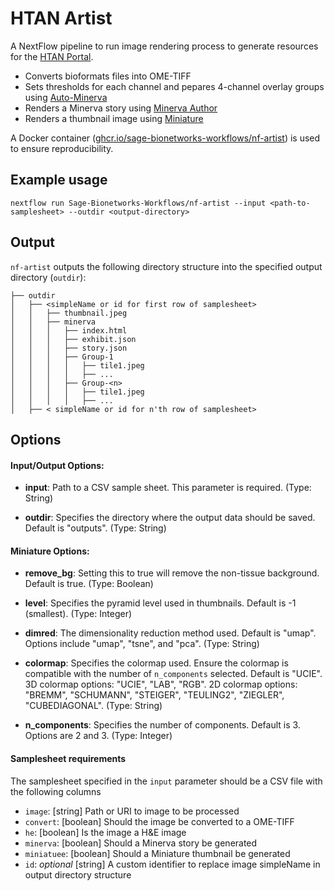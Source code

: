 # HTAN Artist

A NextFlow pipeline to run image rendering process to generate resources for the [HTAN Portal](https://github.com/ncihtan/htan-portal).

- Converts bioformats files into OME-TIFF
- Sets thresholds for each channel and pepares 4-channel overlay groups using [Auto-Minerva](https://github.com/jmuhlich/auto-minerva)
- Renders a Minerva story using [Minerva Author](https://github.com/labsyspharm/minerva-author)
- Renders a thumbnail image using [Miniature](https://github.com/adamjtaylor/miniature)

A Docker container ([ghcr.io/sage-bionetworks-workflows/nf-artist](https://github.com/sage-bionetworks-workflows/nf-artist/pkgs/container/nf-artist)) is used to ensure reproducibility.

## Example usage

```
nextflow run Sage-Bionetworks-Workflows/nf-artist --input <path-to-samplesheet> --outdir <output-directory>
```


## Output

`nf-artist` outputs the following directory structure into the specified output directory (`outdir`):

```
├── outdir
│   ├── <simpleName or id for first row of samplesheet>
│   │   ├── thumbnail.jpeg
│   │   ├── minerva
│   │   │   ├── index.html
│   │   │   ├── exhibit.json
│   │   │   ├── story.json
│   │   │   ├── Group-1
│   │   │   │   ├── tile1.jpeg
│   │   │   │   ├── ...
│   │   │   ├── Group-<n>
│   │   │   │   ├── tile1.jpeg
│   │   │   │   ├── ...
│   ├── < simpleName or id for n'th row of samplesheet>
```

## Options

#### Input/Output Options:

* **input**: Path to a CSV sample sheet. This parameter is required. (Type: String)

* **outdir**: Specifies the directory where the output data should be saved. Default is "outputs". (Type: String)

#### Miniature Options:

* **remove_bg**: Setting this to true will remove the non-tissue background. Default is true. (Type: Boolean)

* **level**: Specifies the pyramid level used in thumbnails. Default is -1 (smallest). (Type: Integer)

* **dimred**: The dimensionality reduction method used. Default is "umap". Options include "umap", "tsne", and "pca". (Type: String)

* **colormap**: Specifies the colormap used. Ensure the colormap is compatible with the number of `n_components` selected. Default is "UCIE". 3D colormap options: "UCIE", "LAB", "RGB". 2D colormap options: "BREMM", "SCHUMANN", "STEIGER", "TEULING2", "ZIEGLER", "CUBEDIAGONAL". (Type: String)

* **n_components**: Specifies the number of components. Default is 3. Options are 2 and 3. (Type: Integer)

#### Samplesheet requirements

The samplesheet specified in the `input` parameter should be a CSV file with the following columns

- `image`: [string] Path or URI to image to be processed
- `convert`: [boolean] Should the image be converted to a OME-TIFF
- `he`: [boolean] Is the image a H&E image
- `minerva`: [boolean] Should a Minerva story be generated
- `miniatuee`: [boolean] Should a Miniature thumbnail be generated
- `id`: *optional* [string] A custom identifier to replace image simpleName in output directory structure 

